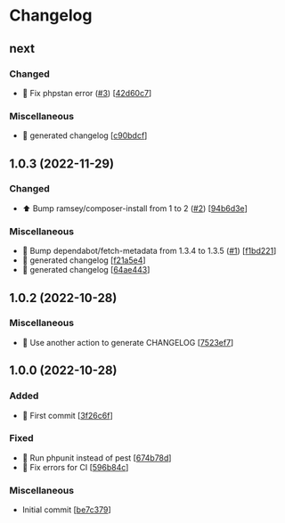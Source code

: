 # Changelog

<a name="next"></a>
## next

### Changed

- 🚨 Fix phpstan error ([#3](https://github.com/wijourdil/ntfy-notification-channel/issues/3)) [[42d60c7](https://github.com/wijourdil/ntfy-notification-channel/commit/42d60c77ea96b2204c856c8ad5b42d7f1a5c3baf)]

### Miscellaneous

- 📝 generated changelog [[c90bdcf](https://github.com/wijourdil/ntfy-notification-channel/commit/c90bdcf0457747af80b1ded929f8103a09171cd3)]


<a name="1.0.3"></a>
## 1.0.3 (2022-11-29)

### Changed

- ⬆️ Bump ramsey/composer-install from 1 to 2 ([#2](https://github.com/wijourdil/ntfy-notification-channel/issues/2)) [[94b6d3e](https://github.com/wijourdil/ntfy-notification-channel/commit/94b6d3eab7b7746bdf56c4b83e32be2e595b8990)]

### Miscellaneous

-  👷 Bump dependabot/fetch-metadata from 1.3.4 to 1.3.5 ([#1](https://github.com/wijourdil/ntfy-notification-channel/issues/1)) [[f1bd221](https://github.com/wijourdil/ntfy-notification-channel/commit/f1bd22162ab929f6e07bcfafcd14831d49235227)]
- 📝 generated changelog [[f21a5e4](https://github.com/wijourdil/ntfy-notification-channel/commit/f21a5e480ed91410f43d8345c204cd0371290856)]
- 📝 generated changelog [[64ae443](https://github.com/wijourdil/ntfy-notification-channel/commit/64ae443d88f0724b6325e2d18a49dc057e29dc19)]


<a name="1.0.2"></a>
## 1.0.2 (2022-10-28)

### Miscellaneous

-  👷 Use another action to generate CHANGELOG [[7523ef7](https://github.com/wijourdil/ntfy-notification-channel/commit/7523ef7f1bf26fd12f231054176e5fb2ab807485)]


<a name="1.0.0"></a>
## 1.0.0 (2022-10-28)

### Added

- 🎉 First commit [[3f26c6f](https://github.com/wijourdil/ntfy-notification-channel/commit/3f26c6f9472e64807fbecf4f60a10794a79eee82)]

### Fixed

- 💚 Run phpunit instead of pest [[674b78d](https://github.com/wijourdil/ntfy-notification-channel/commit/674b78dba78fb6dc807a5ff03f38f3c090c3fe4b)]
- 🐛 Fix errors for CI [[596b84c](https://github.com/wijourdil/ntfy-notification-channel/commit/596b84cca5e6b6e6c0ae01a282d30bc144e0f6e5)]

### Miscellaneous

-  Initial commit [[be7c379](https://github.com/wijourdil/ntfy-notification-channel/commit/be7c379f384fd85dccdfde25ebad9cd01e65b0fd)]


